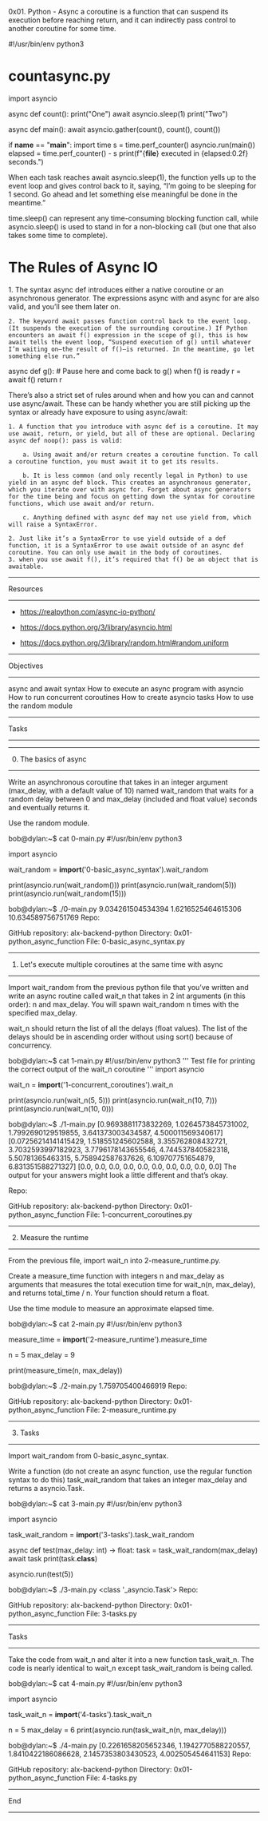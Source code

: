 0x01. Python - Async
 a coroutine is a function that can suspend its execution before reaching return, and it can indirectly pass control to another coroutine for some time.

 #!/usr/bin/env python3
# countasync.py

import asyncio

async def count():
    print("One")
    await asyncio.sleep(1)
    print("Two")

async def main():
    await asyncio.gather(count(), count(), count())

if __name__ == "__main__":
    import time
    s = time.perf_counter()
    asyncio.run(main())
    elapsed = time.perf_counter() - s
    print(f"{__file__} executed in {elapsed:0.2f} seconds.")

When each task reaches await asyncio.sleep(1), the function yells up to the event loop and gives control back to it, saying, “I’m going to be sleeping for 1 second. Go ahead and let something else meaningful be done in the meantime.”

time.sleep() can represent any time-consuming blocking function call, while asyncio.sleep() is used to stand in for a non-blocking call (but one that also takes some time to complete).

<h1>The Rules of Async IO</h1>
    1. The syntax async def introduces either a native coroutine or an asynchronous generator. The expressions async with and async for are also valid, and you’ll see them later on.

    2. The keyword await passes function control back to the event loop. (It suspends the execution of the surrounding coroutine.) If Python encounters an await f() expression in the scope of g(), this is how await tells the event loop, “Suspend execution of g() until whatever I’m waiting on—the result of f()—is returned. In the meantime, go let something else run.”

async def g():
    # Pause here and come back to g() when f() is ready
    r = await f()
    return r

There’s also a strict set of rules around when and how you can and cannot use async/await. These can be handy whether you are still picking up the syntax or already have exposure to using async/await:

    1. A function that you introduce with async def is a coroutine. It may use await, return, or yield, but all of these are optional. Declaring async def noop(): pass is valid:

        a. Using await and/or return creates a coroutine function. To call a coroutine function, you must await it to get its results.

        b. It is less common (and only recently legal in Python) to use yield in an async def block. This creates an asynchronous generator, which you iterate over with async for. Forget about async generators for the time being and focus on getting down the syntax for coroutine functions, which use await and/or return.

        c. Anything defined with async def may not use yield from, which will raise a SyntaxError.

    2. Just like it’s a SyntaxError to use yield outside of a def function, it is a SyntaxError to use await outside of an async def coroutine. You can only use await in the body of coroutines.
    3. when you use await f(), it’s required that f() be an object that is awaitable.

******************
Resources
*******************
* https://realpython.com/async-io-python/

* https://docs.python.org/3/library/asyncio.html

* https://docs.python.org/3/library/random.html#random.uniform

*********
Objectives
************
async and await syntax
How to execute an async program with asyncio
How to run concurrent coroutines
How to create asyncio tasks
How to use the random module

**************
Tasks
**************
**************
0. The basics of async
************************
Write an asynchronous coroutine that takes in an integer argument (max_delay, with a default value of 10) named wait_random that waits for a random delay between 0 and max_delay (included and float value) seconds and eventually returns it.

Use the random module.

bob@dylan:~$ cat 0-main.py
#!/usr/bin/env python3

import asyncio

wait_random = __import__('0-basic_async_syntax').wait_random

print(asyncio.run(wait_random()))
print(asyncio.run(wait_random(5)))
print(asyncio.run(wait_random(15)))

bob@dylan:~$ ./0-main.py
9.034261504534394
1.6216525464615306
10.634589756751769
Repo:

GitHub repository: alx-backend-python
Directory: 0x01-python_async_function
File: 0-basic_async_syntax.py


**************************
1. Let's execute multiple coroutines at the same time with async
***********************************************
Import wait_random from the previous python file that you’ve written and write an async routine called wait_n that takes in 2 int arguments (in this order): n and max_delay. You will spawn wait_random n times with the specified max_delay.

wait_n should return the list of all the delays (float values). The list of the delays should be in ascending order without using sort() because of concurrency.

bob@dylan:~$ cat 1-main.py
#!/usr/bin/env python3
'''
Test file for printing the correct output of the wait_n coroutine
'''
import asyncio

wait_n = __import__('1-concurrent_coroutines').wait_n

print(asyncio.run(wait_n(5, 5)))
print(asyncio.run(wait_n(10, 7)))
print(asyncio.run(wait_n(10, 0)))

bob@dylan:~$ ./1-main.py
[0.9693881173832269, 1.0264573845731002, 1.7992690129519855, 3.641373003434587, 4.500011569340617]
[0.07256214141415429, 1.518551245602588, 3.355762808432721, 3.7032593997182923, 3.7796178143655546, 4.744537840582318, 5.50781365463315, 5.758942587637626, 6.109707751654879, 6.831351588271327]
[0.0, 0.0, 0.0, 0.0, 0.0, 0.0, 0.0, 0.0, 0.0, 0.0]
The output for your answers might look a little different and that’s okay.

Repo:

GitHub repository: alx-backend-python
Directory: 0x01-python_async_function
File: 1-concurrent_coroutines.py


**********************************************
2. Measure the runtime
**********************************************
From the previous file, import wait_n into 2-measure_runtime.py.

Create a measure_time function with integers n and max_delay as arguments that measures the total execution time for wait_n(n, max_delay), and returns total_time / n. Your function should return a float.

Use the time module to measure an approximate elapsed time.

bob@dylan:~$ cat 2-main.py
#!/usr/bin/env python3

measure_time = __import__('2-measure_runtime').measure_time

n = 5
max_delay = 9

print(measure_time(n, max_delay))

bob@dylan:~$ ./2-main.py
1.759705400466919
Repo:

GitHub repository: alx-backend-python
Directory: 0x01-python_async_function
File: 2-measure_runtime.py


*******************************************
3. Tasks
*********************************
Import wait_random from 0-basic_async_syntax.

Write a function (do not create an async function, use the regular function syntax to do this) task_wait_random that takes an integer max_delay and returns a asyncio.Task.

bob@dylan:~$ cat 3-main.py
#!/usr/bin/env python3

import asyncio

task_wait_random = __import__('3-tasks').task_wait_random


async def test(max_delay: int) -> float:
    task = task_wait_random(max_delay)
    await task
    print(task.__class__)

asyncio.run(test(5))

bob@dylan:~$ ./3-main.py
<class '_asyncio.Task'>
Repo:

GitHub repository: alx-backend-python
Directory: 0x01-python_async_function
File: 3-tasks.py


************
Tasks
***************
Take the code from wait_n and alter it into a new function task_wait_n. The code is nearly identical to wait_n except task_wait_random is being called.

bob@dylan:~$ cat 4-main.py
#!/usr/bin/env python3

import asyncio

task_wait_n = __import__('4-tasks').task_wait_n

n = 5
max_delay = 6
print(asyncio.run(task_wait_n(n, max_delay)))

bob@dylan:~$ ./4-main.py
[0.2261658205652346, 1.1942770588220557, 1.8410422186086628, 2.1457353803430523, 4.002505454641153]
Repo:

GitHub repository: alx-backend-python
Directory: 0x01-python_async_function
File: 4-tasks.py

******
End
*******